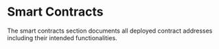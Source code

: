 # Smart Contracts

The smart contracts section documents all deployed contract addresses including their intended functionalities.
